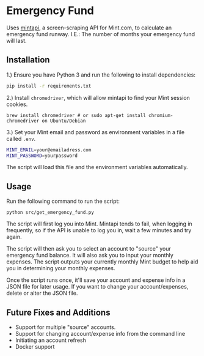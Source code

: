 # Emergency Fund

Uses [mintapi](https://github.com/mrooney/mintapi), a screen-scraping API for Mint.com, to calculate an emergency fund runway. I.E.: The number of months your emergency fund will last.

## Installation

1.) Ensure you have Python 3 and run the following to install dependencies:

```bash
pip install -r requirements.txt
```

2.) Install `chromedriver`, which will allow mintapi to find your Mint session cookies.

```
brew install chromedriver # or sudo apt-get install chromium-chromedriver on Ubuntu/Debian
```

3.) Set your Mint email and password as environment variables in a file called `.env`.

```bash
MINT_EMAIL=your@emailadress.com
MINT_PASSWORD=yourpassword
```

The script will load this file and the environment variables automatically.

## Usage

Run the following command to run the script:

```
python src/get_emergency_fund.py
```

The script will first log you into Mint. Mintapi tends to fail, when logging in frequently, so if the API is unable to log you in, wait a few minutes and try again.

The script will then ask you to select an account to "source" your emergency fund balance. It will also ask you to input your monthly expenses. The script outputs your currently monthly Mint budget to help aid you in determining your monthly expenses.

Once the script runs once, it'll save your account and expense info in a JSON file for later usage. If you want to change your account/expenses, delete or alter the JSON file.

## Future Fixes and Additions

* Support for multiple "source" accounts.
* Support for changing account/expense info from the command line
* Initiating an account refresh
* Docker support
